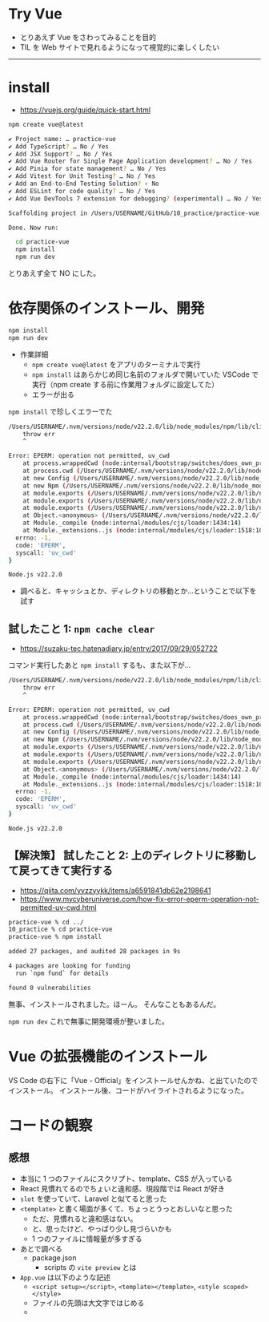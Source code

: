 # Try Vue

- とりあえず Vue をさわってみることを目的
- TIL を Web サイトで見れるようになって視覚的に楽しくしたい

---

# install

- https://vuejs.org/guide/quick-start.html

```sh
npm create vue@latest
```

```sh
✔ Project name: … practice-vue
✔ Add TypeScript? … No / Yes
✔ Add JSX Support? … No / Yes
✔ Add Vue Router for Single Page Application development? … No / Yes
✔ Add Pinia for state management? … No / Yes
✔ Add Vitest for Unit Testing? … No / Yes
✔ Add an End-to-End Testing Solution? › No
✔ Add ESLint for code quality? … No / Yes
✔ Add Vue DevTools 7 extension for debugging? (experimental) … No / Yes

Scaffolding project in /Users/USERNAME/GitHub/10_practice/practice-vue...

Done. Now run:

  cd practice-vue
  npm install
  npm run dev
```

とりあえず全て NO にした。

# 依存関係のインストール、開発

```sh
npm install
npm run dev
```

- 作業詳細
  - `npm create vue@latest` をアプリのターミナルで実行
  - `npm install` はあらかじめ同じ名前のフォルダで開いていた VSCode で実行（npm create する前に作業用フォルダに設定してた）
  - エラーが出る

`npm install` で珍しくエラーでた

```sh
/Users/USERNAME/.nvm/versions/node/v22.2.0/lib/node_modules/npm/lib/cli/validate-engines.js:31
    throw err
    ^

Error: EPERM: operation not permitted, uv_cwd
    at process.wrappedCwd (node:internal/bootstrap/switches/does_own_process_state:144:28)
    at process.cwd (/Users/USERNAME/.nvm/versions/node/v22.2.0/lib/node_modules/npm/node_modules/graceful-fs/polyfills.js:10:19)
    at new Config (/Users/USERNAME/.nvm/versions/node/v22.2.0/lib/node_modules/npm/node_modules/@npmcli/config/lib/index.js:71:19)
    at new Npm (/Users/USERNAME/.nvm/versions/node/v22.2.0/lib/node_modules/npm/lib/npm.js:66:19)
    at module.exports (/Users/USERNAME/.nvm/versions/node/v22.2.0/lib/node_modules/npm/lib/cli/entry.js:20:15)
    at module.exports (/Users/USERNAME/.nvm/versions/node/v22.2.0/lib/node_modules/npm/lib/cli/validate-engines.js:39:10)
    at module.exports (/Users/USERNAME/.nvm/versions/node/v22.2.0/lib/node_modules/npm/lib/cli.js:4:31)
    at Object.<anonymous> (/Users/USERNAME/.nvm/versions/node/v22.2.0/lib/node_modules/npm/bin/npm-cli.js:2:25)
    at Module._compile (node:internal/modules/cjs/loader:1434:14)
    at Module._extensions..js (node:internal/modules/cjs/loader:1518:10) {
  errno: -1,
  code: 'EPERM',
  syscall: 'uv_cwd'
}

Node.js v22.2.0
```

- 調べると、キャッシュとか、ディレクトリの移動とか...ということで以下を試す

## 試したこと 1: `npm cache clear`

- https://suzaku-tec.hatenadiary.jp/entry/2017/09/29/052722

コマンド実行したあと `npm install` するも、また以下が...

```sh
/Users/USERNAME/.nvm/versions/node/v22.2.0/lib/node_modules/npm/lib/cli/validate-engines.js:31
    throw err
    ^

Error: EPERM: operation not permitted, uv_cwd
    at process.wrappedCwd (node:internal/bootstrap/switches/does_own_process_state:144:28)
    at process.cwd (/Users/USERNAME/.nvm/versions/node/v22.2.0/lib/node_modules/npm/node_modules/graceful-fs/polyfills.js:10:19)
    at new Config (/Users/USERNAME/.nvm/versions/node/v22.2.0/lib/node_modules/npm/node_modules/@npmcli/config/lib/index.js:71:19)
    at new Npm (/Users/USERNAME/.nvm/versions/node/v22.2.0/lib/node_modules/npm/lib/npm.js:66:19)
    at module.exports (/Users/USERNAME/.nvm/versions/node/v22.2.0/lib/node_modules/npm/lib/cli/entry.js:20:15)
    at module.exports (/Users/USERNAME/.nvm/versions/node/v22.2.0/lib/node_modules/npm/lib/cli/validate-engines.js:39:10)
    at module.exports (/Users/USERNAME/.nvm/versions/node/v22.2.0/lib/node_modules/npm/lib/cli.js:4:31)
    at Object.<anonymous> (/Users/USERNAME/.nvm/versions/node/v22.2.0/lib/node_modules/npm/bin/npm-cli.js:2:25)
    at Module._compile (node:internal/modules/cjs/loader:1434:14)
    at Module._extensions..js (node:internal/modules/cjs/loader:1518:10) {
  errno: -1,
  code: 'EPERM',
  syscall: 'uv_cwd'
}

Node.js v22.2.0
```

## 【解決策】 試したこと 2: 上のディレクトリに移動して戻ってきて実行する

- https://qiita.com/yyzzyykk/items/a6591841db62e2198641
- https://www.mycyberuniverse.com/how-fix-error-eperm-operation-not-permitted-uv-cwd.html

```sh
practice-vue % cd ../
10_practice % cd practice-vue
practice-vue % npm install
```

```sh
added 27 packages, and audited 28 packages in 9s

4 packages are looking for funding
  run `npm fund` for details

found 0 vulnerabilities
```

無事、インストールされました。ほーん。
そんなこともあるんだ。

`npm run dev` これで無事に開発環境が整いました。

# Vue の拡張機能のインストール

VS Code の右下に「Vue - Official」をインストールせんかね、と出ていたのでインストール。
インストール後、コードがハイライトされるようになった。

# コードの観察

## 感想

- 本当に 1 つのファイルにスクリプト、template、CSS が入っている
- React 見慣れてるのでちょいと違和感、現段階では React が好き
- `slot` を使っていて、Laravel と似てると思った
- `<template>` と書く場面が多くて、ちょっとうっとおしいなと思った
  - ただ、見慣れると違和感はない。
  - と、思ったけど、やっぱり少し見づらいかも
  - 1 つのファイルに情報量が多すぎる
- あとで調べる
  - package.json
    - scripts の `vite preview` とは
- `App.vue` は以下のような記述
  - `<script setup></script>`, `<template></template>`, `<style scoped></style>`
  - ファイルの先頭は大文字ではじめる
  - <template>の中でも大文字で呼び出す `<HelloWorld msg="You did it!" />`
- `main.js`
```javascript
import "./assets/main.css";

import { createApp } from "vue";
import App from "./App.vue";

createApp(App).mount("#app");
```

# 一旦まっさらにしてみる

まっさらにした。
ただ、何を書くか迷ったので [Conditional Rendering - Intro to Vue 3 | Vue Mastery](https://www.vuemastery.com/courses/intro-to-vue-3/conditional-rendering-vue3) 見ながら、勉強

- `attribute binding`: 属性のしばり？
  - [Binding （バインド） - MDN Web Docs 用語集: ウェブ関連用語の定義 | MDN](https://developer.mozilla.org/ja/docs/Glossary/Binding)
  - `binding`: 識別子と値の関連付けのこと
    - 識別子: 変数、関数、プロパティなどを識別するコード内の文字の並び
- `v-bind:src`
  - srcがimageという変数？だった場合、v-bindと書いて、srcのimageと、Vueのimageを結びつける感じ？
  - `v-bind directive`: directice は司令、命令
  - ただ、よく使うので shorthand で `:src` だけでいいらしい
    - `<img :src="image" :alt="description">`
    - `<a :href="url"></a>`
    - `<div :class="isActive" :style="isActive" :disabled="isDisabled">`
    - どこぞやのLaravelにやはり似ている気がする

# Tailwind CSS と　daisyUIをインストールする

## Tailwind CSS

- https://v2.tailwindcss.com/docs/guides/vue-3-vite

```sh
npm install -D tailwindcss@latest postcss@latest autoprefixer@latest
```

```sh
npx tailwindcss init -p
```

### 【解決】 `.vue` で Tailwind CSS Intellisense が使えない

.vue で TailwindCSS Intellisense が使えなかったので調べたらこちらがヒット

https://github.com/tailwindlabs/tailwindcss-intellisense/issues/49

`setting.json` で 以下のようにしたら、自動補完がきいた

```json
{
	"css.validate": false,
	"tailwindCSS.includeLanguages": {
		"vue": "html",
		"vue-html": "html"
	},
	"editor.quickSuggestions": {
		"strings": true
	}
}
```


## daisyUI

```sh
npm i -D daisyui@latest
```

tailwind.config.js
```js
/** @type {import('tailwindcss').Config} */
export default {
  purge: ["./index.html", "./src/**/*.{vue,js,ts,jsx,tsx}"],
  content: [],
  theme: {
    extend: {},
  },
  plugins: [require("daisyui")],
};
```

これで、buttonを配置してみたら無事動作。

## アイコン

- https://github.com/microsoft/fluentui-emoji
- https://fluentemoji.com/
- https://animated-fluent-emoji.vercel.app/


# 実装

- そもそも、jsonはimportでもってこれる...わざわざ `fetch` しなくていい...今更
- と、考えたらめちゃくちゃ楽しくなってきたぞ...！

# ビルドについて

- https://ja.vitejs.dev/guide/static-deploy
- buildしたのをローカルでプレビューするのに npm run previewする
- https://zenn.dev/snowcait/articles/80f646e0d70495